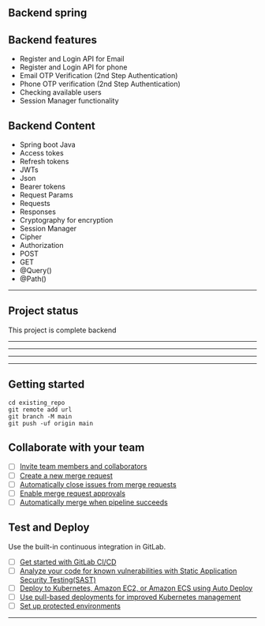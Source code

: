 ## Backend spring
## Backend features
- Register and Login API for Email
- Register and Login API for phone
- Email OTP Verification (2nd Step Authentication)
- Phone OTP verification (2nd Step Authentication)
- Checking available users
- Session Manager functionality

## Backend Content
- Spring boot Java
- Access tokes
- Refresh tokens
- JWTs
- Json
- Bearer tokens
- Request Params
- Requests
- Responses
- Cryptography for encryption
- Session Manager
- Cipher 
- Authorization
- POST
- GET
- @Query()
- @Path()


***
## Project status
This project is complete backend

***
***
***
***
## Getting started

```
cd existing_repo
git remote add url
git branch -M main
git push -uf origin main
```


## Collaborate with your team

- [ ] [Invite team members and collaborators](https://docs.gitlab.com/ee/user/project/members/)
- [ ] [Create a new merge request](https://docs.gitlab.com/ee/user/project/merge_requests/creating_merge_requests.html)
- [ ] [Automatically close issues from merge requests](https://docs.gitlab.com/ee/user/project/issues/managing_issues.html#closing-issues-automatically)
- [ ] [Enable merge request approvals](https://docs.gitlab.com/ee/user/project/merge_requests/approvals/)
- [ ] [Automatically merge when pipeline succeeds](https://docs.gitlab.com/ee/user/project/merge_requests/merge_when_pipeline_succeeds.html)

## Test and Deploy

Use the built-in continuous integration in GitLab.

- [ ] [Get started with GitLab CI/CD](https://docs.gitlab.com/ee/ci/quick_start/index.html)
- [ ] [Analyze your code for known vulnerabilities with Static Application Security Testing(SAST)](https://docs.gitlab.com/ee/user/application_security/sast/)
- [ ] [Deploy to Kubernetes, Amazon EC2, or Amazon ECS using Auto Deploy](https://docs.gitlab.com/ee/topics/autodevops/requirements.html)
- [ ] [Use pull-based deployments for improved Kubernetes management](https://docs.gitlab.com/ee/user/clusters/agent/)
- [ ] [Set up protected environments](https://docs.gitlab.com/ee/ci/environments/protected_environments.html)

***

